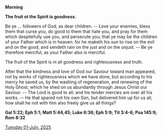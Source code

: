 **Morning**

**The fruit ot the Spirit is goodness.**
 
Be ye ... followers of God, as dear children. -- Love your enemies, bless them that curse you, do good to them that hate you, and pray for them which despitefully use you, and persecute you; that ye may be the children of your Father which is in heaven: for he maketh his sun to rise on the evil and on the good, and sendeth rain on the just and on the unjust. -- Be ye therefore merciful, as your Father also is merciful.
 
The fruit of the Spirit is in all goodness and righteousness and truth.
 
After that the kindness and love of God our Saviour toward man appeared, not by works of righteousness which we have done, but according to his mercy he saved us, by the washing of regeneration, and renewing of the Holy Ghost; which he shed on us abundantly through Jesus Christ our Saviour. -- The Lord is good to all: and his tender mercies are over all his works. -- He that spared not his own Son, but delivered him up for us all, how shall he not with him also freely give us all things?  

**Gal 5:22; Eph 5:1; Matt 5:44,45; Luke 6:36; Eph 5:9; Tit 3:4-6; Psa 145:9; Rom 8:32**

[Tuesday 01-July, 2025](https://t.me/daily_light)
